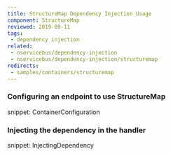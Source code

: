 ```yaml
---
title: StructureMap Dependency Injection Usage
component: StructureMap
reviewed: 2019-09-11
tags:
 - dependency injection
related:
 - nservicebus/dependency-injection
 - nservicebus/dependency-injection/structuremap
redirects:
 - samples/containers/structuremap
---
```


### Configuring an endpoint to use StructureMap

snippet: ContainerConfiguration


### Injecting the dependency in the handler

snippet: InjectingDependency
